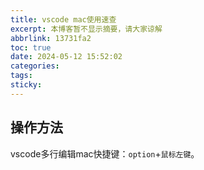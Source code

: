```yaml
---
title: vscode mac使用速查
excerpt: 本博客暂不显示摘要，请大家谅解
abbrlink: 13731fa2
toc: true
date: 2024-05-12 15:52:02
categories:
tags:
sticky:
---
```


## 操作方法

vscode多行编辑mac快捷键：`option`+`鼠标左键`。